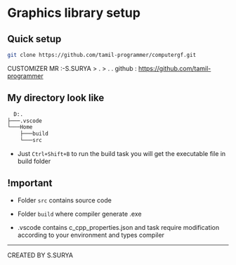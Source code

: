 # Graphics library setup 

## Quick setup

```bash
git clone https://github.com/tamil-programmer/computergf.git
```

CUSTOMIZER MR :-S.SURYA > . > . . 
github : https://github.com/tamil-programmer

## My directory look like

```cmd
  D:.
├───.vscode
└───Home
    ├───build
    └───src

```

- Just `Ctrl+Shift+B` to run the build task you will get the executable file in build folder

## !mportant

- Folder `src` contains source code

- Folder `build` where compiler generate .exe

- .vscode contains c_cpp_properties.json and task require modification according to your environment and types compiler



_______________________________________________________________________________________________________

CREATED BY S.SURYA 